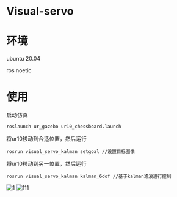 # Visual-servo
# 环境
ubuntu 20.04

ros noetic
# 使用
启动仿真
```
roslaunch ur_gazebo ur10_chessboard.launch 
```
将ur10移动到合适位置，然后运行
```
rosrun visual_servo_kalman setgoal //设置目标图像
```
将ur10移动到另一位置，然后运行
```
rosrun visual_servo_kalman kalman_6dof //基于kalman滤波进行控制
```
![1](https://user-images.githubusercontent.com/13638834/168751371-f7cd68ef-4f8f-4a96-805d-a31634e917ea.png)
![111](https://user-images.githubusercontent.com/13638834/168751378-cd8c5231-8350-4097-86f0-813a8f1ac52a.png)
